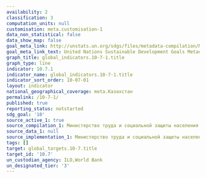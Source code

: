 ```yaml
---
availability: 2
classification: 3
computation_units: null
customisation: meta.customisation-1
data_non_statistical: false
data_show_map: false
goal_meta_link: http://unstats.un.org/sdgs/files/metadata-compilation/Metadata-Goal-10.pdf
goal_meta_link_text: United Nations Sustainable Development Goals Metadata (pdf 564kB)
graph_title: global_indicators.10-7-1.title
graph_type: line
indicator: 10.7.1
indicator_name: global_indicators.10-7-1.title
indicator_sort_order: 10-07-01
layout: indicator
national_geographical_coverage: meta.Казахстан
permalink: /10-7-1/
published: true
reporting_status: notstarted
sdg_goal: '10'
source_active_1: true
source_compilation_1: Министерство труда и социальной защиты населения РК
source_data_1: null
source_implementation_1: Министерство труда и социальной защиты населения РК
tags: []
target: global_targets.10-7.title
target_id: '10.7'
un_custodian_agency: ILO,World Bank
un_designated_tier: '3'
---
```

